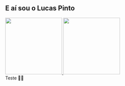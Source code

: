 ## E aí sou o Lucas Pinto

<div>
    <a href="https://beacons.ai/lucas.lersp">
    <img height="180em" src="https://github-readme.vercel.app/api?username=lersp&show_icons=true&theme=dracula&incluede_all_commits=true&count_private=true"/>
    <img height="180em" src="https://github-readme.vercel.app/api/top-langs/?username=lersp&layout=compact&langs_count=16&theme=dracula"/>
    </a>
</div>
Teste 🐱‍👤
